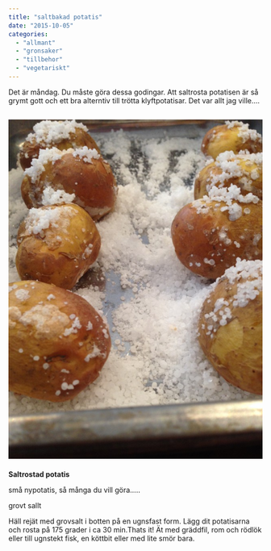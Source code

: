 ```yaml
---
title: "saltbakad potatis"
date: "2015-10-05"
categories: 
  - "allmant"
  - "gronsaker"
  - "tillbehor"
  - "vegetariskt"
---
```


Det är måndag. Du måste göra dessa godingar. Att saltrosta potatisen är så grymt gott och ett bra alterntiv till trötta klyftpotatisar. Det var allt jag ville....

## ![IMG_8062](/static/img/IMG_8062-e1443130299867-632x843.jpg)
**Saltrostad potatis**

små nypotatis, så många du vill göra.....

grovt sallt

Häll rejät med grovsalt i botten på en ugnsfast form. Lägg dit potatisarna och rosta på 175 grader i ca 30 min.Thats it! Ät med gräddfil, rom och rödlök eller till ugnstekt fisk, en köttbit eller med lite smör bara.
